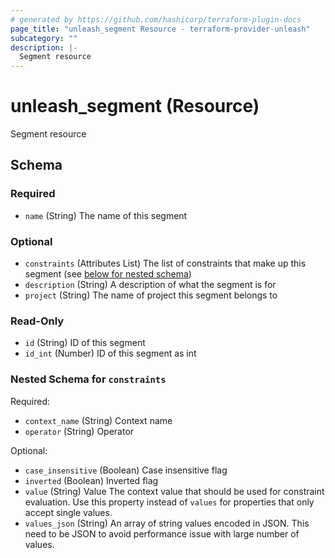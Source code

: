 ```yaml
---
# generated by https://github.com/hashicorp/terraform-plugin-docs
page_title: "unleash_segment Resource - terraform-provider-unleash"
subcategory: ""
description: |-
  Segment resource
---
```


# unleash_segment (Resource)

Segment resource



<!-- schema generated by tfplugindocs -->
## Schema

### Required

- `name` (String) The name of this segment

### Optional

- `constraints` (Attributes List) The list of constraints that make up this segment (see [below for nested schema](#nestedatt--constraints))
- `description` (String) A description of what the segment is for
- `project` (String) The name of project this segment belongs to

### Read-Only

- `id` (String) ID of this segment
- `id_int` (Number) ID of this segment as int

<a id="nestedatt--constraints"></a>
### Nested Schema for `constraints`

Required:

- `context_name` (String) Context name
- `operator` (String) Operator

Optional:

- `case_insensitive` (Boolean) Case insensitive flag
- `inverted` (Boolean) Inverted flag
- `value` (String) Value The context value that should be used for constraint evaluation. Use this property instead of `values` for properties that only accept single values.
- `values_json` (String) An array of string values encoded in JSON. This need to be JSON to avoid performance issue with large number of values.
